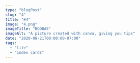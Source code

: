 ```yaml
---
type: "blogPost"
slug: "4"
title: "#4"
image: "4.png"
imageTitle: "BOOBAE"
imageAlt: "A picture created with canva, giving you tips"
date: "2020-08-21T00:00:00-07:00"
tags:
  - "life"
  - "index cards"
---
```

